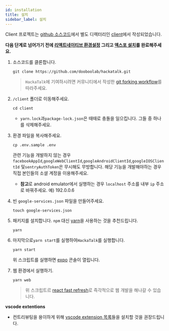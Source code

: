 ```yaml
---
id: installation
title: 설치
sidebar_label: 설치
---
```


Client 프로젝트는 [github 소스코드](https://github.com/dooboolab/hackatalk)에서 별도 디렉터리인 [client](https://github.com/dooboolab/hackatalk/tree/master/client)에서 작성되었습니다.


**다음 단계로 넘어가기 전에 [리액트네이티브 환경설정](https://reactnative.dev/docs/environment-setup) 그리고 [엑스포 설치](https://docs.expo.io/get-started/installation)를 완료해주세요.**

1. 소스코드를 클론합니다.
   ```
   git clone https://github.com/dooboolab/hackatalk.git
   ```
   > `HackaTalk`에 기여하시려면 커뮤니티에서 작성한 [git forking workflow](https://medium.com/dooboolab/quick-start-for-contributing-to-whatssub-with-forking-workflow-16c8c971adc5)를 따라주세요.

2. `/client` 폴더로 이동해주세요.
   ```
   cd client
   ```
   - `yarn.lock`과`package-lock.json`은 때때로 충돌을 일으킵니다. 그들 중 하나를 삭제해주세요.

3. 환경 파일을 복사해주세요.
   ```
   cp .env.sample .env
   ```
   관련 기능을 개발하지 않는 경우`facebookAppId`,`googleWebClientId`,`googleAndroidClientId`,`googleIOSClientId` 및`sentryAuthToken`은 무시해도 무방합니다. 해당 기능을 개발해야하는 경우 직접 본인들의 소셜 계정을 이용해주세요.

   * **참고**로 android emulator에서 실행하는 경우 `localhost` 주소를 내부 `ip` 주소로 바꿔주세요. 예) 192.0.0.6

4. 빈 `google-services.json` 파일을 만들어주세요.
   ```
   touch google-services.json
   ```

5. 패키지를 설치합니다. `npm` 대신 [yarn](https://classic.yarnpkg.com)을 사용하는 것을 추천드립니다.
   ```
   yarn
   ```

6. 마지막으로`yarn start`를 실행하여`HackaTalk`를 실행합니다.
   ```
   yarn start
   ```
   위 스크립트를 실행하면 [expo](https://expo.io) 콘솔이 열립니다.

7. 웹 환경에서 실행하기.
   ```
   yarn web
   ```
   > 위 스크립트르  [react fast refresh](https://javascript.plainenglish.io/react-fast-refresh-the-new-react-hot-reloader-652c6645548c)로 즉각적으로 웹 개발을 해나갈 수 있습니다.

**vscode extentions**
- 컨트리뷰팅을 용이하게 위해 [vscode extension 목록](https://gist.github.com/hyochan/815e9040593180c4725d7694d863e5a1#gistcomment-3019263)들을 설치할 것을 권장드립니다.